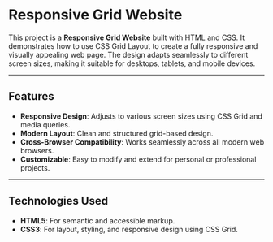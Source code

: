 # Responsive Grid Website

This project is a **Responsive Grid Website** built with HTML and CSS. It demonstrates how to use CSS Grid Layout to create a fully responsive and visually appealing web page. The design adapts seamlessly to different screen sizes, making it suitable for desktops, tablets, and mobile devices.

---

## Features

- **Responsive Design**: Adjusts to various screen sizes using CSS Grid and media queries.
- **Modern Layout**: Clean and structured grid-based design.
- **Cross-Browser Compatibility**: Works seamlessly across all modern web browsers.
- **Customizable**: Easy to modify and extend for personal or professional projects.

---

## Technologies Used

- **HTML5**: For semantic and accessible markup.
- **CSS3**: For layout, styling, and responsive design using CSS Grid.
